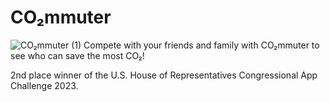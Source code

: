 # CO₂mmuter

![CO₂mmuter (1)](https://github.com/PNA-Tech/commuter/assets/96280466/a51dce61-1534-430c-87e8-ede64a88a1a1)
Compete with your friends and family with CO₂mmuter to see who can save the most CO₂!

2nd place winner of the U.S. House of Representatives Congressional App Challenge 2023.
